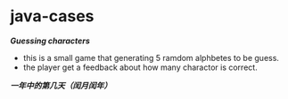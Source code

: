 # java-cases

***Guessing characters***

- this is a small game that generating 5 ramdom alphbetes to be guess. 
- the player get a feedback about how many charactor is correct.

***一年中的第几天（闰月闰年）***
